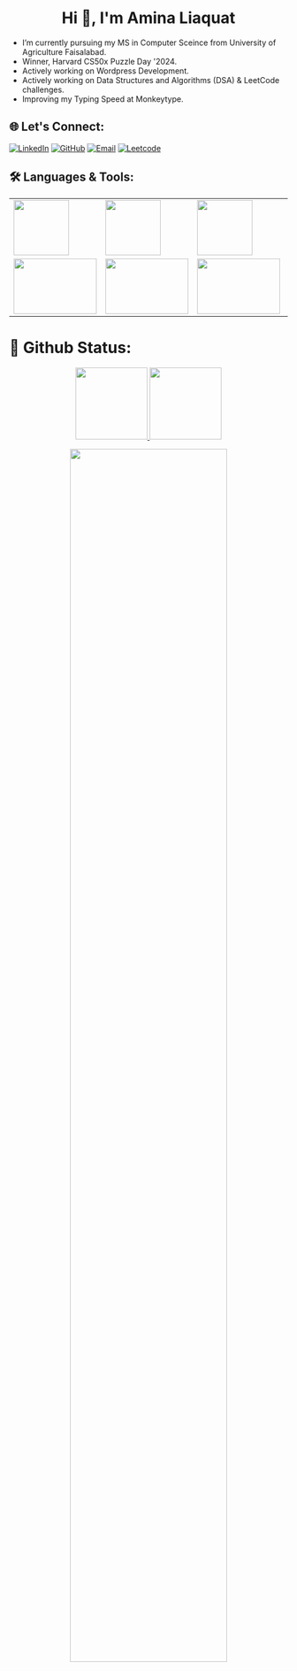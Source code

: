 <h1 align="center">Hi 👋, I'm Amina Liaquat</h1>

- I’m currently pursuing my MS in Computer Sceince from University of Agriculture Faisalabad.
- Winner, Harvard CS50x Puzzle Day '2024.
- Actively working on Wordpress Development.
- Actively working on Data Structures and Algorithms (DSA) & LeetCode challenges.
- Improving my Typing Speed at Monkeytype.
  
## 🌐 Let's Connect:

[![LinkedIn](https://img.shields.io/badge/LinkedIn-0077B5?style=for-the-badge&logo=linkedin&logoColor=white)](https://linkedin.com/in/amina-liaquat)
[![GitHub](https://img.shields.io/badge/GitHub-181717?style=for-the-badge&logo=github&logoColor=white)](https://github.com/amina-liaquat25)
[![Email](https://img.shields.io/badge/Email-D14836?style=for-the-badge&logo=gmail&logoColor=white)](mailto:aminaliaquat259@gmail.com)
[![Leetcode](https://img.shields.io/badge/Leetcode-181717?style=for-the-badge&logo=leetcode&logoColor=brown)](https://leetcode.com/u/amina_liaquat04/)




## 🛠 Languages & Tools:
<table>
  <tr>
    <td>
      <img src="https://cdn0.iconfinder.com/data/icons/social-network-9/50/22-512.png"width="100px" height="100px"/>
    </td>
      <td>
      <img src="https://upload.wikimedia.org/wikipedia/commons/d/d5/CSS3_logo_and_wordmark.svg"width="100px" height="100px"/>
      </td>
     <td>
      <img src="https://encrypted-tbn0.gstatic.com/images?q=tbn:ANd9GcQC_MmoQpDynP-TspvxgWs9F33obxyfR31ucA&s"width="100px" height="100px"/> 
      </td>
    <td>
      <img src="https://encrypted-tbn0.gstatic.com/images?q=tbn:ANd9GcSb9ZtNVVKLG6V3CoIAQfv4APY5OST9nyMcDg&s"width="130px" height="100px"/>
    </td> 
      <td>
      <img src="https://encrypted-tbn1.gstatic.com/images?q=tbn:ANd9GcS9Teuqv1hGXayFZM2Oigvv-b6Stx0e2H6QukFZaasqnz7qgP6K"width="150px" height="100px"/>
    </td> 
      <td>
      <img src="https://e7.pngegg.com/pngimages/713/558/png-clipart-computer-icons-pro-git-github-logo-text-logo-thumbnail.png"width="150px" height="100px"/>
    </td> 
      <td>
      <img src="https://logos-world.net/wp-content/uploads/2020/11/GitHub-Logo.png"width="150px" height="100px"/>
    </td>
   </tr>
  <tr>
    <td>
      <img src="https://seeklogo.com/images/V/visual-studio-code-logo-284BC24C39-seeklogo.com.png"width="150px" height="100px"/>
    </td>
    <td>
      <img src="https://encrypted-tbn0.gstatic.com/images?q=tbn:ANd9GcTLueaRJsD38b32MAw93xzUa7Pftq_l8BUDOw&s"width="150px" height="100px"/>
    </td>
     <td>
      <img src="https://encrypted-tbn0.gstatic.com/images?q=tbn:ANd9GcSn5qoh2GS_WbBtD2Zz6I9z8JaagZ9zEoLlNw&s"width="150px" height="100px"/>
    </td>
    <td>
      <img src="https://static-00.iconduck.com/assets.00/wordpress-original-icon-995x1024-wtwvmn9s.png"width="150px" height="100px"/>
    </td>
    <td>
      <img src="https://toppng.com/uploads/preview/php-logo-png-transparent-background-116609464715urkf2zddu.png"width="150px" height="100px"/>
    </td>
    <td>
      <img src="https://www.pngfind.com/pngs/m/62-626470_python-logo-png-anaconda-python-transparent-png.png"width="150px" height="100px"/>
    </td>
    <td>
      <img src="https://cdn.iconscout.com/icon/free/png-256/free-pycharm-logo-icon-download-in-svg-png-gif-file-formats--wordmark-programming-language-logos-pack-icons-1175011.png?f=webp"width="150px" 
      height="100px"/>
    </td>
    
  </tr>
</table>



# 🎯 Github Status:
<p align="center">
 <a href="https://github.com/amina-liaquat25">
<img  height="130em" src="https://github-readme-stats-git-masterrstaa-rickstaa.vercel.app/api?username=amina-liaquat25&show_icons=true&theme=nightowl&include_all_commits=true&count_private=true&hide_border=true"/> <img  height="130em" src="https://github-readme-stats-eight-theta.vercel.app/api/top-langs/?username=amina-liaquat25&langs_count=12&layout=compact&langs_count=8&theme=nightowl&include_all_commits=true&count_private=true&hide_border=true" />
 </a>
</p>

<p align="center">
 <a href="https://github.com/amina-liaquat25"> 
 <img width="75%" src="https://github-readme-streak-stats.herokuapp.com/?user=amina-liaquat25&theme=nightowl&hide_border=true" /> 
 </a> 
</p>
